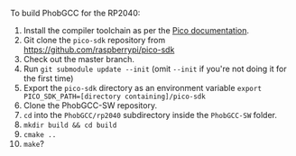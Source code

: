 To build PhobGCC for the RP2040:

1. Install the compiler toolchain as per the [Pico documentation](https://datasheets.raspberrypi.com/pico/getting-started-with-pico.pdf).
2. Git clone the `pico-sdk` repository from https://github.com/raspberrypi/pico-sdk
3. Check out the master branch.
4. Run `git submodule update --init` (omit `--init` if you're not doing it for the first time)
5. Export the `pico-sdk` directory as an environment variable `export PICO_SDK_PATH=[directory containing]/pico-sdk`
6. Clone the PhobGCC-SW repository.
7. `cd` into the `PhobGCC/rp2040` subdirectory inside the `PhobGCC-SW` folder.
8. `mkdir build && cd build`
9. `cmake ..`
10. `make`?
